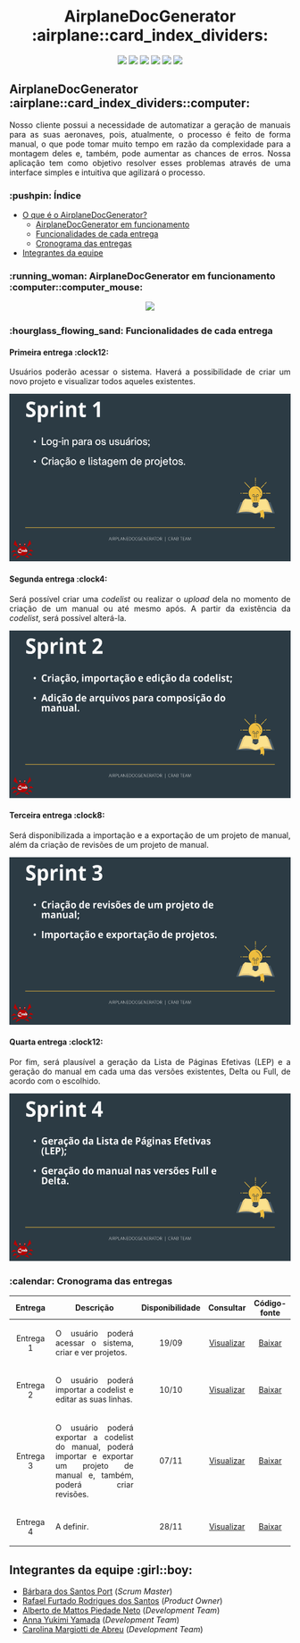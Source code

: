 <html>
       <head></head>
       <body>
              <h1 align="center">AirplaneDocGenerator :airplane::card_index_dividers:</h1>
              <p align="center">
                     <img src="https://img.shields.io/badge/Electron-2B2E3A?style=for-the-badge&logo=electron&logoColor=9FEAF9">
                     <img src="https://img.shields.io/badge/React-20232A?style=for-the-badge&logo=react&logoColor=61DAFB">
                     <img src="https://img.shields.io/badge/HTML-239120?style=for-the-badge&logo=html5&logoColor=white">
                     <img src="https://img.shields.io/badge/Tailwind_CSS-38B2AC?style=for-the-badge&logo=tailwind-css&logoColor=white">
                     <img src="https://img.shields.io/badge/Spring_Boot-F2F4F9?style=for-the-badge&logo=spring-boot">
                     <img src="https://img.shields.io/badge/PostgreSQL-316192?style=for-the-badge&logo=postgresql&logoColor=white">
              </p>
              <section id="introducao">
                     <h2>AirplaneDocGenerator :airplane::card_index_dividers::computer:</h2>
                     <p align="justify">Nosso cliente possui a necessidade de automatizar a geração de manuais para as suas aeronaves, pois, atualmente, o processo é feito de forma manual, o que pode tomar muito tempo em razão da complexidade para a montagem deles e, também, pode aumentar as chances de erros. Nossa aplicação tem como objetivo resolver esses problemas através de uma interface simples e intuitiva que agilizará o processo.</p>
              </section>
              <h3>:pushpin: Índice</h3>
              <ul>
                     <li><a href="#introducao">O que é o AirplaneDocGenerator?</a>
                     <ul>
                            <li><a href="#funcionamento">AirplaneDocGenerator em funcionamento</a>
                            <li><a href="#funcionalidades">Funcionalidades de cada entrega</a>
                            <li><a href="#cronograma">Cronograma das entregas</a>
                     </ul>
                     <li><a href="#equipe">Integrantes da equipe</a>
              </ul>
              <section id="funcionamento">
                     <h3>:running_woman: AirplaneDocGenerator em funcionamento :computer::computer_mouse:</h3>
                     <p align="center">
                            <img src="https://github.com/Syank/AirplaneDocGenerator/blob/main/doc/gifs/sprint3/Apresenta%C3%A7%C3%A3o%20Sprint%203%20GIF.gif">
                     </p>
              </section>
              <section id="funcionalidades">
                     <h3>:hourglass_flowing_sand: Funcionalidades de cada entrega</h3>
                     <h4>Primeira entrega :clock12:</h4>
                     <p align="justify">Usuários poderão acessar o sistema. Haverá a possibilidade de criar um novo projeto e visualizar todos aqueles existentes.</p>
                     <img src="https://raw.githubusercontent.com/Syank/AirplaneDocGenerator/main/doc/cards/sprint%201/card01.png" width="550px" height="300px">
                     <h4>Segunda entrega :clock4:</h4>
                     <p align="justify">Será possível criar uma <i>codelist</i> ou realizar o <i>upload</i> dela no momento de criação de um manual ou até mesmo após. A partir da existência da <i>codelist</i>, será possível alterá-la.</p>
                     <img src="https://raw.githubusercontent.com/Syank/AirplaneDocGenerator/main/doc/cards/sprint%202/card02.png" width="550px" height="300px">
                     <h4>Terceira entrega :clock8:</h4>
                     <p align="justify">Será disponibilizada a importação e a exportação de um projeto de manual, além da criação de revisões de um projeto de manual.</p>
                     <img src="https://raw.githubusercontent.com/Syank/AirplaneDocGenerator/main/doc/cards/sprint%203/card03.png" width="550px" height="300px">
                     <h4>Quarta entrega :clock12:</h4>
                     <p align="justify">Por fim, será plausível a geração da Lista de Páginas Efetivas (LEP) e a geração do manual em cada uma das versões existentes, Delta ou Full, de acordo com o escolhido.</p>
                     <img src="https://raw.githubusercontent.com/Syank/AirplaneDocGenerator/main/doc/cards/sprint%204/card04.png" width="550px" height="300px">
              </section>
              <section id="cronograma">
                     <h3>:calendar: Cronograma das entregas</h3>
                     <table>
                            <thead>
                                   <th width=100px>Entrega</th>
                                   <th width=450px>Descrição</th>
                                   <th width=70px>Disponibilidade</th>
                                   <th width=45px>Consultar</th>
                                   <th width=65px>Código-fonte</th>
                            </thead>
                            <tr>
                                   <td><p align="center">Entrega 1</p></td>
                                   <td><p align="justify">O usuário poderá acessar o sistema, criar e ver projetos.</p></td>
                                   <td><p align="center">19/09</p></td>
                                   <td><p align="center"><a href="https://github.com/Syank/AirplaneDocGenerator/tree/sprint-1">Visualizar</a></p></td>
                                   <td><p align="center"><a href="https://github.com/Syank/AirplaneDocGenerator/releases/tag/v1.1">Baixar</a></p></td>
                            </tr>
                            <tr>
                                   <td><p align="center">Entrega 2</p></td>
                                   <td><p align="justify">O usuário poderá importar a codelist e editar as suas linhas.</p></td>
                                   <td><p align="center">10/10</p></td>
                                   <td><p align="center"><a href="https://github.com/Syank/AirplaneDocGenerator/tree/sprint-2">Visualizar</a></p></td>
                                   <td><p align="center"><a href="https://github.com/Syank/AirplaneDocGenerator/releases/tag/v1.2">Baixar</a></p></td>
                            </tr>
                            <tr>
                                   <td><p align="center">Entrega 3</p></td>
                                   <td><p align="justify">O usuário poderá exportar a codelist do manual, poderá importar e exportar um projeto de manual e, também, poderá criar revisões.</p></td>
                                   <td><p align="center">07/11</p></td>
                                   <td><p align="center"><a href="https://github.com/Syank/AirplaneDocGenerator/tree/sprint-3">Visualizar</a></p></td>
                                   <td><p align="center"><a href="https://github.com/Syank/AirplaneDocGenerator/releases/tag/v1.3">Baixar</a></p></td>
                            </tr>
                            <tr>
                                   <td><p align="center">Entrega 4</p></td>
                                   <td><p align="justify">A definir.</p></td>
                                   <td><p align="center">28/11</p></td>
                                   <td><p align="center"><a href="">Visualizar</a></p></td>
                                   <td><p align="center"><a href="">Baixar</a></p></td>
                            </tr>
                     </table>
              </section>
              <section id="equipe">
                     <h2>Integrantes da equipe :girl::boy:</h2>
                     <ul>
                            <li><a href="https://www.linkedin.com/in/b%C3%A1rbara-port-402158198/">Bárbara dos Santos Port</a> (<i>Scrum Master</i>)
                            <li><a href="https://www.linkedin.com/in/rafael-furtado-613a9712a/">Rafael Furtado Rodrigues dos Santos</a> (<i>Product Owner</i>)
                            <li><a href="https://www.linkedin.com/in/alberto-de-mattos-piedade-neto-2b758035/">Alberto de Mattos Piedade Neto</a> (<i>Development Team</i>)
                            <li><a href="https://www.linkedin.com/in/anna-yukimi-yamada-6ba23b149/">Anna Yukimi Yamada</a> (<i>Development Team</i>)
                            <li><a href="https://www.linkedin.com/in/carolina-margiotti-703897193/">Carolina Margiotti de Abreu</a> (<i>Development Team</i>)
                     </ul>
              </section>
       </body>
</html>
